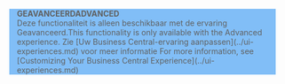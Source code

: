 <blockquote STYLE="background: #81BEF7;border-left:None"><span data-ttu-id="cb95b-101"><b>GEAVANCEERD</b></span><span class="sxs-lookup"><span data-stu-id="cb95b-101"><b>ADVANCED</b></span></span><br /><span data-ttu-id="cb95b-102">Deze functionaliteit is alleen beschikbaar met de ervaring Geavanceerd.</span><span class="sxs-lookup"><span data-stu-id="cb95b-102">This functionality is only available with the Advanced experience.</span></span> <span data-ttu-id="cb95b-103">Zie [Uw Business Central-ervaring aanpassen](../ui-experiences.md) voor meer informatie </span><span class="sxs-lookup"><span data-stu-id="cb95b-103">For more information, see [Customizing Your Business Central Experience](../ui-experiences.md) </span></span></blockquote>
